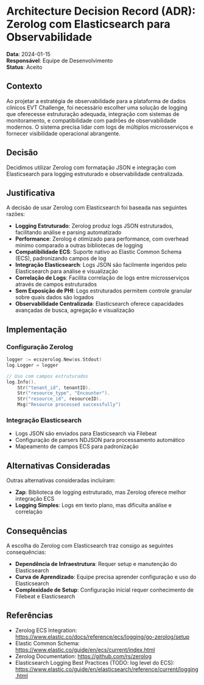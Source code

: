 # Architecture Decision Record (ADR): Zerolog com Elasticsearch para Observabilidade

**Data**: 2024-01-15  
**Responsável**: Equipe de Desenvolvimento  
**Status**: Aceito  

## Contexto

Ao projetar a estratégia de observabilidade para a plataforma de dados clínicos EVT Challenge, foi necessário escolher uma solução de logging que oferecesse estruturação adequada, integração com sistemas de monitoramento, e compatibilidade com padrões de observabilidade modernos. O sistema precisa lidar com logs de múltiplos microsserviços e fornecer visibilidade operacional abrangente.

## Decisão

Decidimos utilizar Zerolog com formatação JSON e integração com Elasticsearch para logging estruturado e observabilidade centralizada.

## Justificativa

A decisão de usar Zerolog com Elasticsearch foi baseada nas seguintes razões:

- **Logging Estruturado**: Zerolog produz logs JSON estruturados, facilitando análise e parsing automatizado
- **Performance**: Zerolog é otimizado para performance, com overhead mínimo comparado a outras bibliotecas de logging
- **Compatibilidade ECS**: Suporte nativo ao Elastic Common Schema (ECS), padronizando campos de log
- **Integração Elasticsearch**: Logs JSON são facilmente ingeridos pelo Elasticsearch para análise e visualização
- **Correlação de Logs**: Facilita correlação de logs entre microsserviços através de campos estruturados
- **Sem Exposição de PHI**: Logs estruturados permitem controle granular sobre quais dados são logados
- **Observabilidade Centralizada**: Elasticsearch oferece capacidades avançadas de busca, agregação e visualização

## Implementação

### Configuração Zerolog
```go
logger := ecszerolog.New(os.Stdout)
log.Logger = logger

// Uso com campos estruturados
log.Info().
    Str("tenant_id", tenantID).
    Str("resource_type", "Encounter").
    Str("resource_id", resourceID).
    Msg("Resource processed successfully")
```

### Integração Elasticsearch
- Logs JSON são enviados para Elasticsearch via Filebeat
- Configuração de parsers NDJSON para processamento automático
- Mapeamento de campos ECS para padronização

## Alternativas Consideradas

Outras alternativas consideradas incluíram:

- **Zap**: Biblioteca de logging estruturado, mas Zerolog oferece melhor integração ECS
- **Logging Simples**: Logs em texto plano, mas dificulta análise e correlação

## Consequências

A escolha do Zerolog com Elasticsearch traz consigo as seguintes consequências:

- **Dependência de Infraestrutura**: Requer setup e manutenção do Elasticsearch
- **Curva de Aprendizado**: Equipe precisa aprender configuração e uso do Elasticsearch
- **Complexidade de Setup**: Configuração inicial requer conhecimento de Filebeat e Elasticsearch

## Referências

- Zerolog ECS Integration: https://www.elastic.co/docs/reference/ecs/logging/go-zerolog/setup
- Elastic Common Schema: https://www.elastic.co/guide/en/ecs/current/index.html
- Zerolog Documentation: https://github.com/rs/zerolog
- Elasticsearch Logging Best Practices (TODO: log level do ECS): https://www.elastic.co/guide/en/elasticsearch/reference/current/logging.html
